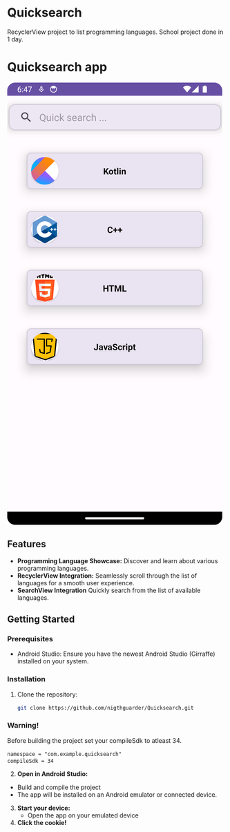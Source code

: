# Quicksearch
RecyclerView project to list programming languages. 
School project done in 1 day. 
# Quicksearch app 
![App Screenshot](app/src/img/mainView.png)
## Features

- **Programming Language Showcase:** Discover and learn about various programming languages.
- **RecyclerView Integration:** Seamlessly scroll through the list of languages for a smooth user experience.
- **SearchView Integration** Quickly search from the list of available languages.


## Getting Started

### Prerequisites

- Android Studio: Ensure you have the newest Android Studio (Girraffe) installed on your system.

### Installation

1. Clone the repository:

   ```bash
   git clone https://github.com/nigthguarder/Quicksearch.git
    ````
### Warning!
Before building the project set your compileSdk to atleast 34.
```android {
namespace = "com.example.quicksearch"
compileSdk = 34
````
2. **Open in Android Studio:**
- Build and compile the project
- The app will be installed on an Android emulator or connected device.
3. **Start your device:**
    - Open the app on your emulated device
4. **Click the cookie!**